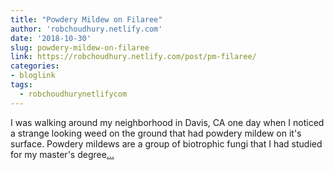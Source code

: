 ```yaml
---
title: "Powdery Mildew on Filaree"
author: 'robchoudhury.netlify.com'
date: '2018-10-30'
slug: powdery-mildew-on-filaree
link: https://robchoudhury.netlify.com/post/pm-filaree/
categories:
- bloglink
tags:
  - robchoudhurynetlifycom
---
```


I was walking around my neighborhood in Davis, CA one day when I noticed a strange looking weed on the ground that had powdery mildew on it's surface. Powdery mildews are a group of biotrophic fungi that I had studied for my master's degree[... <i class="fas fa-external-link-alt"></i>](https://robchoudhury.netlify.com/post/pm-filaree/)

